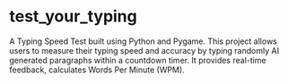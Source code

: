# test_your_typing
A Typing Speed Test built using Python and Pygame. This project allows users to measure their typing speed and accuracy by typing randomly AI generated paragraphs within a countdown timer. It provides real-time feedback, calculates Words Per Minute (WPM).
